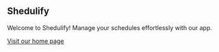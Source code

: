 ## Shedulify

Welcome to Shedulify! Manage your schedules effortlessly with our app.

[Visit our home page](https://github.com/indu-005/Shedulify.git)




